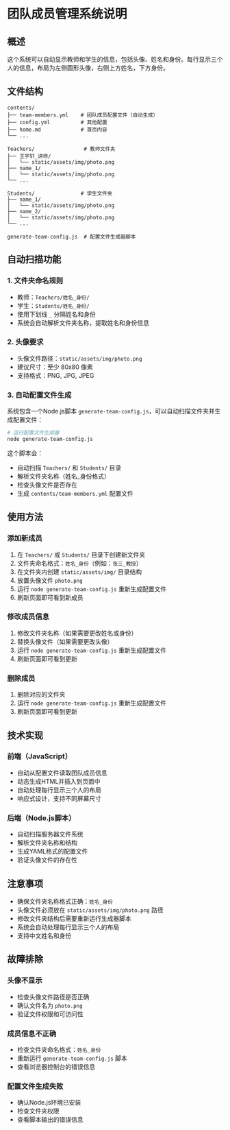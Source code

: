 # 团队成员管理系统说明

## 概述
这个系统可以自动显示教师和学生的信息，包括头像、姓名和身份。每行显示三个人的信息，布局为左侧圆形头像，右侧上方姓名，下方身份。

## 文件结构
```
contents/
├── team-members.yml    # 团队成员配置文件（自动生成）
├── config.yml          # 其他配置
├── home.md             # 首页内容
└── ...

Teachers/                # 教师文件夹
├── 王宇轩_讲师/
│   └── static/assets/img/photo.png
├── name_1/
│   └── static/assets/img/photo.png
└── ...

Students/               # 学生文件夹
├── name_1/
│   └── static/assets/img/photo.png
├── name_2/
│   └── static/assets/img/photo.png
└── ...

generate-team-config.js  # 配置文件生成器脚本
```

## 自动扫描功能

### 1. 文件夹命名规则
- 教师：`Teachers/姓名_身份/`
- 学生：`Students/姓名_身份/`
- 使用下划线 `_` 分隔姓名和身份
- 系统会自动解析文件夹名称，提取姓名和身份信息

### 2. 头像要求
- 头像文件路径：`static/assets/img/photo.png`
- 建议尺寸：至少 80x80 像素
- 支持格式：PNG, JPG, JPEG

### 3. 自动配置文件生成
系统包含一个Node.js脚本 `generate-team-config.js`，可以自动扫描文件夹并生成配置文件：

```bash
# 运行配置文件生成器
node generate-team-config.js
```

这个脚本会：
- 自动扫描 `Teachers/` 和 `Students/` 目录
- 解析文件夹名称（姓名_身份格式）
- 检查头像文件是否存在
- 生成 `contents/team-members.yml` 配置文件

## 使用方法

### 添加新成员
1. 在 `Teachers/` 或 `Students/` 目录下创建新文件夹
2. 文件夹命名格式：`姓名_身份`（例如：`张三_教授`）
3. 在文件夹内创建 `static/assets/img/` 目录结构
4. 放置头像文件 `photo.png`
5. 运行 `node generate-team-config.js` 重新生成配置文件
6. 刷新页面即可看到新成员

### 修改成员信息
1. 修改文件夹名称（如果需要更改姓名或身份）
2. 替换头像文件（如果需要更改头像）
3. 运行 `node generate-team-config.js` 重新生成配置文件
4. 刷新页面即可看到更新

### 删除成员
1. 删除对应的文件夹
2. 运行 `node generate-team-config.js` 重新生成配置文件
3. 刷新页面即可看到更新

## 技术实现

### 前端（JavaScript）
- 自动从配置文件读取团队成员信息
- 动态生成HTML并插入到页面中
- 自动处理每行显示三个人的布局
- 响应式设计，支持不同屏幕尺寸

### 后端（Node.js脚本）
- 自动扫描服务器文件系统
- 解析文件夹名称和结构
- 生成YAML格式的配置文件
- 验证头像文件的存在性

## 注意事项
- 确保文件夹名称格式正确：`姓名_身份`
- 头像文件必须放在 `static/assets/img/photo.png` 路径
- 修改文件夹结构后需要重新运行生成器脚本
- 系统会自动处理每行显示三个人的布局
- 支持中文姓名和身份

## 故障排除

### 头像不显示
- 检查头像文件路径是否正确
- 确认文件名为 `photo.png`
- 验证文件权限和可访问性

### 成员信息不正确
- 检查文件夹命名格式：`姓名_身份`
- 重新运行 `generate-team-config.js` 脚本
- 查看浏览器控制台的错误信息

### 配置文件生成失败
- 确认Node.js环境已安装
- 检查文件夹权限
- 查看脚本输出的错误信息
